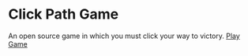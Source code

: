 # Click Path Game
An open source game in which you must click your way to victory.
[Play Game](https://xylogithub.github.io/play-game/levels/level-select.html)
